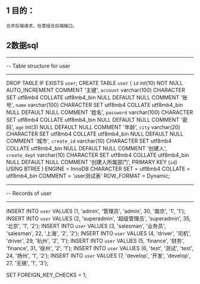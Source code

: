 1 目的：
--------
    合并后端请求，任意组合后端接口。

2数据sql
--------
-- ----------------------------
-- Table structure for user
-- ----------------------------
DROP TABLE IF EXISTS `user`;
CREATE TABLE `user`  (
  `id` int(10) NOT NULL AUTO_INCREMENT COMMENT '主键',
  `account` varchar(100) CHARACTER SET utf8mb4 COLLATE utf8mb4_bin NULL DEFAULT NULL COMMENT '账号',
  `name` varchar(100) CHARACTER SET utf8mb4 COLLATE utf8mb4_bin NULL DEFAULT NULL COMMENT '姓名',
  `password` varchar(100) CHARACTER SET utf8mb4 COLLATE utf8mb4_bin NULL DEFAULT NULL COMMENT '密码',
  `age` int(3) NULL DEFAULT NULL COMMENT '年龄',
  `city` varchar(20) CHARACTER SET utf8mb4 COLLATE utf8mb4_bin NULL DEFAULT NULL COMMENT '城市',
  `create_id` varchar(10) CHARACTER SET utf8mb4 COLLATE utf8mb4_bin NULL DEFAULT NULL COMMENT '创建人',
  `create_dept` varchar(10) CHARACTER SET utf8mb4 COLLATE utf8mb4_bin NULL DEFAULT NULL COMMENT '创建人所属部门',
  PRIMARY KEY (`id`) USING BTREE
) ENGINE = InnoDB CHARACTER SET = utf8mb4 COLLATE = utf8mb4_bin COMMENT = 'user测试表' ROW_FORMAT = Dynamic;

-- ----------------------------
-- Records of user
-- ----------------------------
INSERT INTO `user` VALUES (1, 'admin', '管理员', 'admin', 30, '南京', '1', '1');
INSERT INTO `user` VALUES (2, 'superadmin', '超级管理员', 'superadmin', 35, '北京', '1', '2');
INSERT INTO `user` VALUES (3, 'salesman', '业务员', 'salesman', 22, '上海', '2', '2');
INSERT INTO `user` VALUES (4, 'driver', '司机', 'driver', 29, '杭州', '2', '1');
INSERT INTO `user` VALUES (5, 'finance', '财务', 'finance', 31, '徐州', '2', '1');
INSERT INTO `user` VALUES (6, 'test', '测试', 'test', 24, '扬州', '1', '2');
INSERT INTO `user` VALUES (7, 'develop', '开发', 'develop', 27, '无锡', '1', '3');

SET FOREIGN_KEY_CHECKS = 1;
